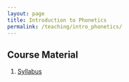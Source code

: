 ```yaml
---
layout: page
title: Introduction to Phonetics
permalink: /teaching/intro_phonetics/
---
```


## Course Material

1. [Syllabus](Intro_Phonetics_syllabus.pdf)

